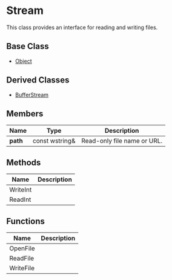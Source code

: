 # Stream #

This class provides an interface for reading and writing files.

## Base Class ##

- [Object](CPP_Object.md)

## Derived Classes ##

- [BufferStream](CPP_BufferStream.md)

## Members ##

| Name | Type | Description |
| ----- | ----- | ----- |
| **path** | const wstring& | Read-only file name or URL. |

## Methods ##

| Name | Description |
| ----- | ----- |
| WriteInt | |
| ReadInt | |

## Functions ##

| Name | Description |
| ----- | ----- |
| OpenFile | |
| ReadFile | |
| WriteFile | |
